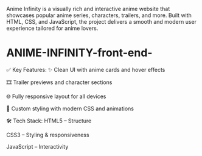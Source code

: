 Anime Infinity is a visually rich and interactive anime website that showcases popular anime series, characters, trailers, and more. Built with HTML, CSS, and JavaScript, the project delivers a smooth and modern user experience tailored for anime lovers.
  
 # ANIME-INFINITY-front-end-
✅ Key Features:
✨ Clean UI with anime cards and hover effects

🎞️ Trailer previews and character sections

🌐 Fully responsive layout for all devices

🎨 Custom styling with modern CSS and animations     

🛠️ Tech Stack:
HTML5 – Structure

CSS3 – Styling & responsiveness

JavaScript – Interactivity
